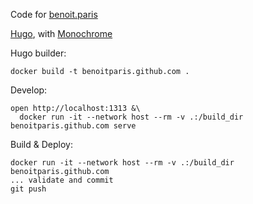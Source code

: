 Code for [benoit.paris](https://benoit.paris)

[Hugo](https://gohugo.io/), with [Monochrome](https://github.com/kaiiiz/hugo-theme-monochrome/)

Hugo builder:

    docker build -t benoitparis.github.com .

Develop:

    open http://localhost:1313 &\
      docker run -it --network host --rm -v .:/build_dir benoitparis.github.com serve

Build & Deploy:

    docker run -it --network host --rm -v .:/build_dir benoitparis.github.com
    ... validate and commit
    git push

